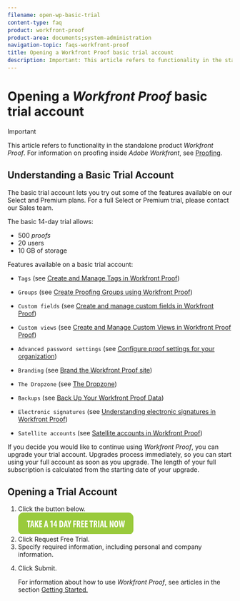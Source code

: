 ```yaml
---
filename: open-wp-basic-trial
content-type: faq
product: workfront-proof
product-area: documents;system-administration
navigation-topic: faqs-workfront-proof
title: Opening a Workfront Proof basic trial account
description: Important: This article refers to functionality in the standalone product Workfront Proof. For information on proofing inside Adobe Workfront, see Proofing.
---
```


# Opening a *Workfront Proof* basic trial account

>[!IMPORTANT]
>
>This article refers to functionality in the standalone product *Workfront Proof*. For information on proofing inside *Adobe Workfront*, see [Proofing](../../../review-and-approve-work/proofing/proofing.md).

## Understanding a Basic Trial Account

The basic trial account lets you try out some of the features available on our Select and Premium plans. For a full Select or Premium trial, please contact our Sales team.

The basic 14-day trial allows:

* 500 *proofs*
* 20 users
* 10 GB of storage

Features available on a basic trial account:

* `Tags` (see [Create and Manage Tags in Workfront Proof](../../../workfront-proof/wp-work-proofsfiles/organize-your-work/create-and-manage-tags.md))

* `Groups`&nbsp;(see [Create Proofing Groups using Workfront Proof](../../../workfront-proof/wp-mnguserscontacts/groups/create-proofing-groups.md))

* `Custom fields`&nbsp;(see [Create and manage custom fields in Workfront Proof](../../../workfront-proof/wp-acct-admin/account-settings/create-and-manage-custom-fields.md))

* `Custom views`&nbsp;(see [Create and Manage Custom Views in Workfront Proof Proof](../../../workfront-proof/wp-work-proofsfiles/manage-your-work/create-and-manage-custom-views.md))

* `Advanced password settings`&nbsp;(see [Configure proof settings for your organization](../../../administration-and-setup/manage-workfront/configure-proofing/configure-proofing-organization.md))

* `Branding`&nbsp;(see [Brand the Workfront Proof site](../../../workfront-proof/wp-acct-admin/branding/brand-wp-site.md))

* `The Dropzone`&nbsp;(see [The Dropzone](../../../workfront-proof/wp-work-proofsfiles/create-proofs-and-files/dropzone.md))

* `Backups`&nbsp;(see [Back Up Your Workfront Proof Data](../../../workfront-proof/wp-work-proofsfiles/organize-your-work/back-up-data.md))

* `Electronic signatures` (see [Understanding electronic signatures in Workfront Proof](../../../workfront-proof/wp-acct-admin/managing-security/electronic-sigs-in-wp.md))

* `Satellite accounts`&nbsp;(see [Satellite accounts in Workfront Proof](../../../workfront-proof/wp-acct-admin/satellite-accounts/sat-accts-in-wp.md))

If you decide you would like to continue using *Workfront Proof*, you can upgrade your trial account.&nbsp;Upgrades process immediately, so you can start using your full account as soon as you upgrade.&nbsp;The length of your full subscription is calculated from the starting date of your upgrade.

## Opening a Trial Account

<ol> 
 <li value="1">Click the&nbsp;button below.<br><a href="https://www.proofhq.com/html/free-trial.html"><img src="assets/take-a-14-day-free-trial-now-button.png"></a></li> 
 <li value="2">Click&nbsp;<span class="bold">Request Free Trial.</span></li> 
 <li value="3">Specify required information, including personal and company information.</li> 
 <li value="4"> <p>Click&nbsp;<span class="bold">Submit.</span></p> <p>For information about how to use <em>Workfront Proof</em>, see articles in the section&nbsp;<a href="https://support.workfront.com/hc/en-us/categories/115000591168-PHQ-Getting-Started">Getting Started.</a></p> </li> 
</ol>


